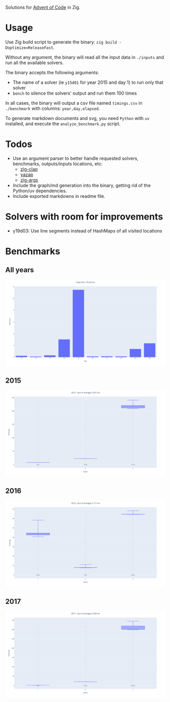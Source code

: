 Solutions for [Advent of Code](https://adventofcode.com) in Zig.

# Usage
Use Zig build script to generate the binary: `zig build -Doptimize=ReleaseFast`.

Without any argument, the binary will read all the input data in `./inputs` and run all the available solvers.

The binary accepts the following arguments:
- The name of a solver (ie `y15d01` for year 2015 and day 1) to run only that solver
- `bench` to silence the solvers' output and run them 100 times

In all cases, the binary will output a csv file named `timings.csv` in `./benchmark` with columns: `year,day,elapsed`.

To generate markdown documents and svg, you need `Python` with `uv` installed, and execute the `analyze_benchmark.py` script.

# Todos
- Use an argument parser to better handle requested solvers, benchmarks, outputs/inputs locations, etc:
  - [zig-clap](https://github.com/Hejsil/zig-clap)
  - [yazap](https://github.com/prajwalch/yazap)
  - [zig-args](https://github.com/ikskuh/zig-args)
- Include the graph/md generation into the binary, getting rid of the Python/uv dependencies.
- Include exported markdowns in readme file.

# Solvers with room for improvements
- y19d03: Use line segments instead of HashMaps of all visited locations

# Benchmarks
## All years 
![All years benchmark graph](https://github.com/Ad4u/aoc/blob/master/benchmark/total.svg)

## 2015
![2015 benchmark graph](https://github.com/Ad4u/aoc/blob/master/benchmark/2015.svg)

## 2016
![2016 benchmark graph](https://github.com/Ad4u/aoc/blob/master/benchmark/2016.svg)

## 2017
![2017 benchmark graph](https://github.com/Ad4u/aoc/blob/master/benchmark/2017.svg)
